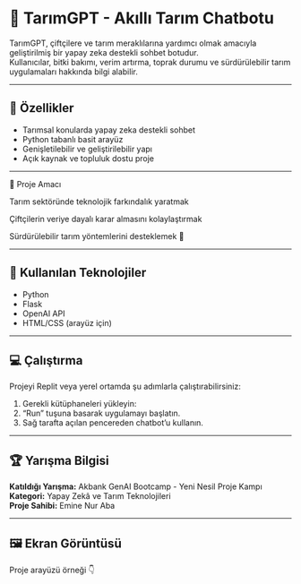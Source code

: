 # 🌱 TarımGPT - Akıllı Tarım Chatbotu

TarımGPT, çiftçilere ve tarım meraklılarına yardımcı olmak amacıyla geliştirilmiş bir yapay zeka destekli sohbet botudur.  
Kullanıcılar, bitki bakımı, verim artırma, toprak durumu ve sürdürülebilir tarım uygulamaları hakkında bilgi alabilir.

---

## 🚀 Özellikler
- Tarımsal konularda yapay zeka destekli sohbet
- Python tabanlı basit arayüz
- Genişletilebilir ve geliştirilebilir yapı
- Açık kaynak ve topluluk dostu proje

---
🎯 Proje Amacı

Tarım sektöründe teknolojik farkındalık yaratmak

Çiftçilerin veriye dayalı karar almasını kolaylaştırmak

Sürdürülebilir tarım yöntemlerini desteklemek 🌾

---
## 🧠 Kullanılan Teknolojiler
- Python  
- Flask  
- OpenAI API  
- HTML/CSS (arayüz için)

---

## 💻 Çalıştırma
Projeyi Replit veya yerel ortamda şu adımlarla çalıştırabilirsiniz:

1. Gerekli kütüphaneleri yükleyin:
2. “Run” tuşuna basarak uygulamayı başlatın.
3. Sağ tarafta açılan pencereden chatbot’u kullanın.

---

## 🏆 Yarışma Bilgisi
**Katıldığı Yarışma:** Akbank GenAI Bootcamp - Yeni Nesil Proje Kampı  
**Kategori:** Yapay Zekâ ve Tarım Teknolojileri  
**Proje Sahibi:** Emine Nur Aba  

---

## 🖼️ Ekran Görüntüsü
Proje arayüzü örneği 👇  
